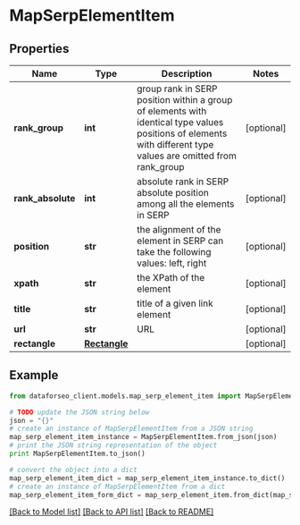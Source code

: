 # MapSerpElementItem


## Properties

Name | Type | Description | Notes
------------ | ------------- | ------------- | -------------
**rank_group** | **int** | group rank in SERP position within a group of elements with identical type values positions of elements with different type values are omitted from rank_group | [optional] 
**rank_absolute** | **int** | absolute rank in SERP absolute position among all the elements in SERP | [optional] 
**position** | **str** | the alignment of the element in SERP can take the following values: left, right | [optional] 
**xpath** | **str** | the XPath of the element | [optional] 
**title** | **str** | title of a given link element | [optional] 
**url** | **str** | URL | [optional] 
**rectangle** | [**Rectangle**](Rectangle.md) |  | [optional] 

## Example

```python
from dataforseo_client.models.map_serp_element_item import MapSerpElementItem

# TODO update the JSON string below
json = "{}"
# create an instance of MapSerpElementItem from a JSON string
map_serp_element_item_instance = MapSerpElementItem.from_json(json)
# print the JSON string representation of the object
print MapSerpElementItem.to_json()

# convert the object into a dict
map_serp_element_item_dict = map_serp_element_item_instance.to_dict()
# create an instance of MapSerpElementItem from a dict
map_serp_element_item_form_dict = map_serp_element_item.from_dict(map_serp_element_item_dict)
```
[[Back to Model list]](../README.md#documentation-for-models) [[Back to API list]](../README.md#documentation-for-api-endpoints) [[Back to README]](../README.md)


